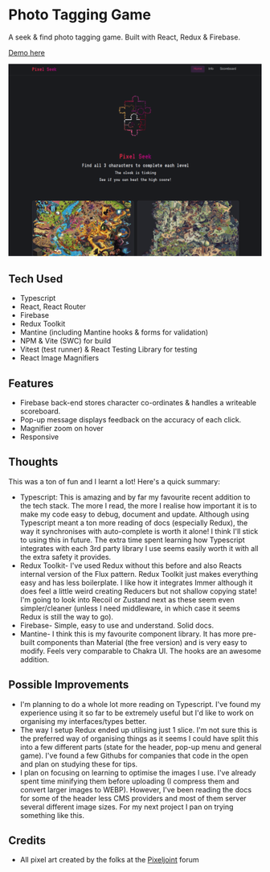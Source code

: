 # Photo Tagging Game

A seek & find photo tagging game. Built with React, Redux & Firebase.

[Demo here](https://casphototagginggame.netlify.app/)

![Image of live version](./public/home-screenshot.png)

## Tech Used
* Typescript
* React, React Router
* Firebase
* Redux Toolkit
* Mantine (including Mantine hooks & forms for validation)
* NPM & Vite (SWC) for build
* Vitest (test runner) & React Testing Library for testing
* React Image Magnifiers

## Features
* Firebase back-end stores character co-ordinates & handles a writeable scoreboard.
* Pop-up message displays feedback on the accuracy of each click.
* Magnifier zoom on hover
* Responsive

## Thoughts
This was a ton of fun and I learnt a lot! Here's a quick summary:
* Typescript: This is amazing and by far my favourite recent addition to the tech stack. The more I read, the more I realise how important it is to make my code easy to debug, document and update. Although using Typescript meant a ton more reading of docs (especially Redux), the way it synchronises with auto-complete is worth it alone! I think I'll stick to using this in future. The extra time spent learning how Typescript integrates with each 3rd party library I use seems easily worth it with all the extra safety it provides.
* Redux Toolkit- I've used Redux without this before and also Reacts internal version of the Flux pattern. Redux Toolkit just makes everything easy and has less boilerplate. I like how it integrates Immer although it does feel a little weird creating Reducers but not shallow copying state! I'm going to look into Recoil or Zustand next as these seem even simpler/cleaner (unless I need middleware, in which case it seems Redux is still the way to go).
* Firebase- Simple, easy to use and understand. Solid docs.
* Mantine- I think this is my favourite component library. It has more pre-built components than Material (the free version) and is very easy to modify. Feels very comparable to Chakra UI. The hooks are an awesome addition. 

## Possible Improvements
* I'm planning to do a whole lot more reading on Typescript. I've found my experience using it so far to be extremely useful but I'd like to work on organising my interfaces/types better.
* The way I setup Redux ended up utilising just 1 slice. I'm not sure this is the preferred way of organising things as it seems I could have split this into a few different parts (state for the header, pop-up menu and general game). I've found a few Githubs for companies that code in the open and plan on studying these for tips.
* I plan on focusing on learning to optimise the images I use. I've already spent time minifying them before uploading (I compress them and convert larger images to WEBP). However, I've been reading the docs for some of the header less CMS providers and most of them server several different image sizes. For my next project I pan on trying something like this.

## Credits
* All pixel art created by the folks at the [Pixeljoint](https://pixeljoint.com/) forum